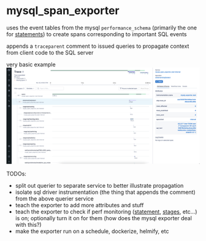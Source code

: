 # mysql_span_exporter

uses the event tables from the mysql `performance_schema` (primarily the one for [statements](https://dev.mysql.com/doc/mysql-perfschema-excerpt/5.7/en/performance-schema-statement-tables.html)) to create spans corresponding to important SQL events

appends a `traceparent` comment to issued queries to propagate context from client code to the SQL server

very basic example
![example](./example.png)

TODOs:

- split out querier to separate service to better illustrate propagation
- isolate sql driver instrumentation (the thing that appends the comment) from the above querier service
- teach the exporter to add more attributes and stuff
- teach the exporter to check if perf monitoring ([statement](https://dev.mysql.com/doc/refman/8.0/en/performance-schema-statement-tables.html#performance-schema-statement-tables-configuration), [stages](https://dev.mysql.com/doc/refman/5.7/en/performance-schema-stage-tables.html#stage-event-configuration), etc...) is on; optionally turn it on for them (how does the mysql exporter deal with this?)
- make the exporter run on a schedule, dockerize, helmify, etc
